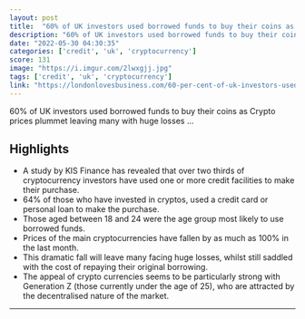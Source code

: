 ```yaml
---
layout: post
title:  "60% of UK investors used borrowed funds to buy their coins as Crypto prices plummet leaving many with huge losses"
description: "60% of UK investors used borrowed funds to buy their coins as Crypto prices plummet leaving many with huge losses ..."
date: "2022-05-30 04:30:35"
categories: ['credit', 'uk', 'cryptocurrency']
score: 131
image: "https://i.imgur.com/2lwxgjj.jpg"
tags: ['credit', 'uk', 'cryptocurrency']
link: "https://londonlovesbusiness.com/60-per-cent-of-uk-investors-used-borrowed-funds-to-buy-their-coins-as-crypto-prices-plummet-leaving-many-with-huge-losses/"
---
```


60% of UK investors used borrowed funds to buy their coins as Crypto prices plummet leaving many with huge losses ...

## Highlights

- A study by KIS Finance has revealed that over two thirds of cryptocurrency investors have used one or more credit facilities to make their purchase.
- 64% of those who have invested in cryptos, used a credit card or personal loan to make the purchase.
- Those aged between 18 and 24 were the age group most likely to use borrowed funds.
- Prices of the main cryptocurrencies have fallen by as much as 100% in the last month.
- This dramatic fall will leave many facing huge losses, whilst still saddled with the cost of repaying their original borrowing.
- The appeal of crypto currencies seems to be particularly strong with Generation Z (those currently under the age of 25), who are attracted by the decentralised nature of the market.

---
